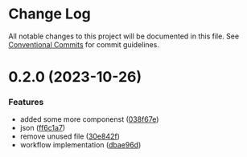 # Change Log

All notable changes to this project will be documented in this file.
See [Conventional Commits](https://conventionalcommits.org) for commit guidelines.

# 0.2.0 (2023-10-26)

### Features

-   added some more componenst ([038f67e](https://github.com/paulAlexSerban/prj--reactjs-component-lib/commit/038f67e70a49d759d0cefca505eb721ff9e6220e))
-   json ([ff6c1a7](https://github.com/paulAlexSerban/prj--reactjs-component-lib/commit/ff6c1a7c419f4e66511235803ec26a9db5a85314))
-   remove unused file ([30e842f](https://github.com/paulAlexSerban/prj--reactjs-component-lib/commit/30e842f323197eaf930f1edff58aa2b25eb5fc88))
-   workflow implementation ([dbae96d](https://github.com/paulAlexSerban/prj--reactjs-component-lib/commit/dbae96dfe108f8a2638051cb727efc6b86b606d4))
